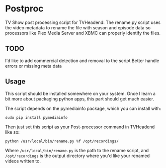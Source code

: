 # Postproc

TV Show post processing script for TVHeadend.  The rename.py script uses the video metadata to rename the file with season and episode data so processors like Plex Media Server and XBMC can properly identify the files.

## TODO

I'd like to add commercial detection and removal to the script
Better handle errors or missing meta data

## Usage

This script should be installed somewhere on your system.  Once I learn a bit more about packaging python apps, this part should get much easier.

The script depends on the pymediainfo package, which you can install with:

	sudo pip install pymediainfo

Then just set this script as your Post-processor command in TVHeadend like so:

	python /usr/local/bin/rename.py %f /opt/recordings/

Where `/usr/local/bin/rename.py` is the path to the rename script, and `/opt/recordings` is the output directory where you'd like your renamed videos written to.